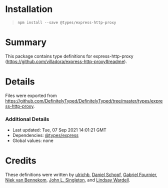 # Installation
> `npm install --save @types/express-http-proxy`

# Summary
This package contains type definitions for express-http-proxy (https://github.com/villadora/express-http-proxy#readme).

# Details
Files were exported from https://github.com/DefinitelyTyped/DefinitelyTyped/tree/master/types/express-http-proxy.

### Additional Details
 * Last updated: Tue, 07 Sep 2021 14:01:21 GMT
 * Dependencies: [@types/express](https://npmjs.com/package/@types/express)
 * Global values: none

# Credits
These definitions were written by [ ulrichb](https://github.com/ulrichb), [Daniel Schopf](https://github.com/Danscho), [Gabriel Fournier](https://github.com/carboneater), [Niek van Bennekom](https://github.com/niekvb), [John L. Singleton](https://github.com/jsinglet), and [Lindsay Wardell](https://github.com/lindsaykwardell).
